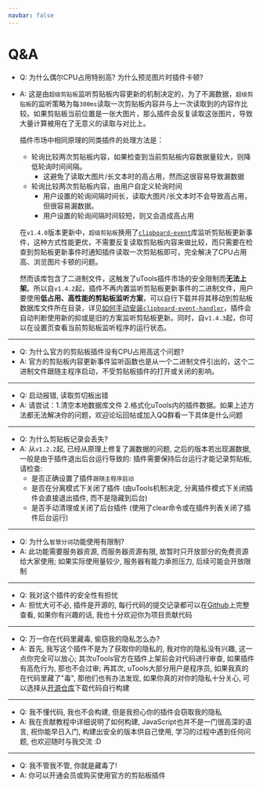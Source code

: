```yaml
---
navbar: false
---
```


# Q&A

- Q: 为什么偶尔CPU占用特别高? 为什么预览图片时插件卡顿?
- A: 这是由`超级剪贴板`监听剪贴板内容更新的机制决定的，为了不漏数据，`超级剪贴板`的监听策略为每`300ms`读取一次剪贴板内容并与上一次读取到的内容作比较。如果剪贴板当前位置是一张大图片，那么插件会反复读取这张图片，导致大量计算被用在了无意义的读取与对比上。
  
  插件市场中相同原理的同类插件的处理方法是：

  - 轮询比较两次剪贴板内容，如果检查到当前剪贴板内容数据量较大，则降低轮询时间间隔。
    - 这避免了读取大图片/长文本时的高占用，然而这很容易导致漏数据
  - 轮询比较两次剪贴板内容，由用户自定义轮询时间
    - 用户设置的轮询间隔时间长，读取大图片/长文本时不会导致高占用，但很容易漏数据。
    - 用户设置的轮询间隔时间较短，则又会造成高占用

  在`v1.4.0`版本更新中，`超级剪贴板`换用了[`clipboard-event`](https://github.com/sudhakar3697/node-clipboard-event)库监听剪贴板更新事件，这种方式性能更优，不需要反复读取剪贴板内容来做比较，而只需要在检查到剪贴板更新事件时通知插件读取一次剪贴板即可，完全解决了CPU占用高、浏览图片卡顿的问题。
  
  然而该库包含了二进制文件，这触发了uTools插件市场的安全限制而**无法上架**。所以自`v1.4.2`起，插件不再内置监听剪贴板更新事件的二进制文件，用户要使用**低占用、高性能的剪贴板监听方案**，可以自行下载并将其移动到剪贴板数据库文件所在目录，详见[如何手动安装`clipboard-event-handler`](../guide/README.md)，插件会自动判断使用新的抑或是旧的方案监听剪贴板更新。同时，自`v1.4.3`起，你可以在设置页查看当前剪贴板监听程序的运行状态。

----

- Q: 为什么官方的剪贴板插件没有CPU占用高这个问题?
- A: 官方的剪贴板内容更新事件监听函数也是从一个二进制文件引出的，这个二进制文件跟随主程序启动，不受剪贴板插件的打开或关闭的影响。

----

- Q: 启动报错, 读取剪切板出错
- A: 请尝试：1.清空本地数据库文件 2.格式化uTools内的插件数据。如果上述方法都无法解决你的问题，欢迎论坛回帖或加入QQ群看一下具体是什么问题

----

- Q: 为什么剪贴板记录会丢失?
- A: 从`v1.2.2`起, 已经从原理上修复了漏数据的问题, 之后的版本若出现漏数据, 一般是由于插件退出后台运行导致的: 插件需要保持后台运行才能记录剪贴板, 请检查:
  - 是否正确设置了插件`跟随主程序启动`
  - 是否在分离模式下关闭了插件 (由uTools机制决定, 分离插件模式下关闭插件会直接退出插件, 而不是隐藏到后台)
  - 是否手动清理或关闭了后台插件 (使用了clear命令或在插件列表关闭了插件后台运行)

----

- Q: 为什么`智慧分词`功能使用有限制?
- A: 此功能需要服务器资源, 而服务器资源有限, 故暂时只开放部分的免费资源给大家使用; 如果实际使用量较少, 服务器有能力承担压力, 后续可能会开放限制

----

- Q: 我对这个插件的安全性有担忧
- A: 担忧大可不必, 插件是开源的, 每行代码的提交记录都可以在[Github](https://githubcom/ZiuChen/ClipboardManager)上完整查看, 如果你有兴趣的话, 我也十分欢迎你为项目贡献代码

----

- Q: 万一你在代码里藏毒, 偷窃我的隐私怎么办?
- A: 首先, 我写这个插件不是为了获取你的隐私的, 我对你的隐私没有兴趣, 这一点你完全可以放心; 其次uTools官方在插件上架前会对代码进行审查, 如果插件有高危行为, 那也不会过审; 再其次, uTools大部分用户是程序员, 如果我真的在代码里藏了"毒", 那他们也有办法发现, 如果你真的对你的隐私十分关心, 可以选择从[开源仓库](https://githubcom/ZiuChen/ClipboardManager)下载代码自行构建

----

- Q: 我不懂代码, 我也不会构建, 但是我担心你的插件会窃取我的隐私
- A: 我在贡献教程中详细说明了如何构建, JavaScript也并不是一门很高深的语言, 祝你能早日入门, 构建出安全的版本供自己使用, 学习的过程中遇到任何问题, 也欢迎随时与我交流 :D

----

- Q: 我不管我不管, 你就是藏毒了!
- A: 你可以开通会员或购买使用官方的剪贴板插件